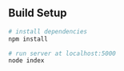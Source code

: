 ## Build Setup

``` bash
# install dependencies
npm install

# run server at localhost:5000
node index
```
